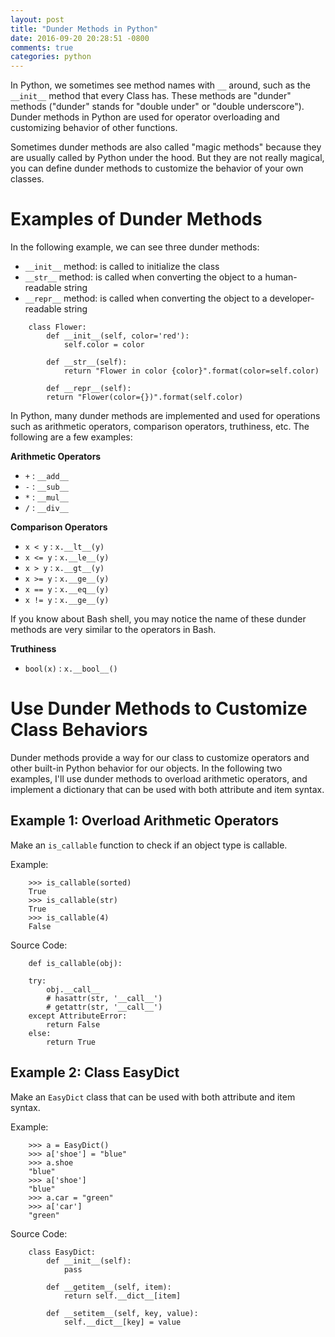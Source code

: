 ```yaml
---
layout: post
title: "Dunder Methods in Python"
date: 2016-09-20 20:28:51 -0800
comments: true
categories: python
---
```


In Python, we sometimes see method names with ```__``` around, such as the ```__init__``` method that every Class has. These methods are "dunder" methods ("dunder" stands for "double under" or "double underscore"). Dunder methods in Python are used for operator overloading and customizing behavior of other functions.

Sometimes dunder methods are also called "magic methods" because they are usually called by Python under the hood. But they are not really magical, you can define dunder methods to customize the behavior of your own classes.

# Examples of Dunder Methods

In the following example, we can see three dunder methods:

- ```__init__``` method: is called to initialize the class
- ```__str__``` method: is called when converting the object to a human-readable string
- ```__repr__``` method: is called when converting the object to a developer-readable string

```
    class Flower:
	    def __init__(self, color='red'):
		    self.color = color

		def __str__(self):
			return "Flower in color {color}".format(color=self.color)

		def __repr__(self):
		return "Flower(color={})".format(self.color)
```

In Python, many dunder methods are implemented and used for operations such as arithmetic operators, comparison operators, truthiness, etc. The following are a few examples:

**Arithmetic Operators**

- ```+``` : ```__add__```
- ```-``` : ```__sub__```
- ```*``` : ```__mul__```
- ```/``` : ```__div__```

**Comparison Operators**

- ```x < y``` : ```x.__lt__(y)```
- ```x <= y``` : ```x.__le__(y)``` 
- ```x > y``` : ```x.__gt__(y)```
- ```x >= y``` : ```x.__ge__(y)```
- ```x == y``` : ```x.__eq__(y)```
- ```x != y``` : ```x.__ge__(y)```

If you know about Bash shell, you may notice the name of these dunder methods are very similar to the operators in Bash.

**Truthiness**

- ```bool(x)``` : ```x.__bool__()```

# Use Dunder Methods to Customize Class Behaviors

Dunder methods provide a way for our class to customize operators and other built-in Python behavior for our objects. In the following two examples, I'll use dunder methods to overload arithmetic operators, and implement a dictionary that can be used with both attribute and item syntax.

## Example 1: Overload Arithmetic Operators

Make an ```is_callable``` function to check if an object type is callable.

Example:

```
    >>> is_callable(sorted)
    True
    >>> is_callable(str)
    True
    >>> is_callable(4)
    False
```

Source Code:

```
    def is_callable(obj):
    
    try:
    	obj.__call__
    	# hasattr(str, '__call__')
    	# getattr(str, '__call__')
    except AttributeError:
    	return False
    else:
    	return True
```

## Example 2: Class EasyDict

Make an ```EasyDict``` class that can be used with both attribute and item syntax.

Example:

```
	>>> a = EasyDict()
	>>> a['shoe'] = "blue"
	>>> a.shoe
	"blue"
	>>> a['shoe']
	"blue"
	>>> a.car = "green"
	>>> a['car']
	"green"
```

Source Code:

```
	class EasyDict:
    	def __init__(self):
        	pass

   		def __getitem__(self, item):
        	return self.__dict__[item]

    	def __setitem__(self, key, value):
        	self.__dict__[key] = value

```



